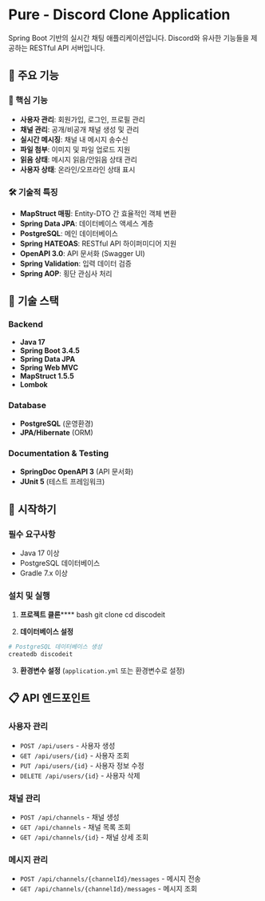 # Pure - Discord Clone Application

Spring Boot 기반의 실시간 채팅 애플리케이션입니다. Discord와 유사한 기능들을 제공하는 RESTful API 서버입니다.

## 🚀 주요 기능

### 📱 핵심 기능

- **사용자 관리**: 회원가입, 로그인, 프로필 관리
- **채널 관리**: 공개/비공개 채널 생성 및 관리
- **실시간 메시징**: 채널 내 메시지 송수신
- **파일 첨부**: 이미지 및 파일 업로드 지원
- **읽음 상태**: 메시지 읽음/안읽음 상태 관리
- **사용자 상태**: 온라인/오프라인 상태 표시

### 🛠 기술적 특징

- **MapStruct 매핑**: Entity-DTO 간 효율적인 객체 변환
- **Spring Data JPA**: 데이터베이스 액세스 계층
- **PostgreSQL**: 메인 데이터베이스
- **Spring HATEOAS**: RESTful API 하이퍼미디어 지원
- **OpenAPI 3.0**: API 문서화 (Swagger UI)
- **Spring Validation**: 입력 데이터 검증
- **Spring AOP**: 횡단 관심사 처리

## 🔧 기술 스택

### Backend

- **Java 17**
- **Spring Boot 3.4.5**
- **Spring Data JPA**
- **Spring Web MVC**
- **MapStruct 1.5.5**
- **Lombok**

### Database

- **PostgreSQL** (운영환경)
- **JPA/Hibernate** (ORM)

### Documentation & Testing

- **SpringDoc OpenAPI 3** (API 문서화)
- **JUnit 5** (테스트 프레임워크)

## 🚀 시작하기

### 필수 요구사항

- Java 17 이상
- PostgreSQL 데이터베이스
- Gradle 7.x 이상

### 설치 및 실행

1. **프로젝트 클론******
   bash git clone <repository-url> cd discodeit

2. **데이터베이스 설정**

```bash
# PostgreSQL 데이터베이스 생성
createdb discodeit
```

3. **환경변수 설정** (`application.yml` 또는 환경변수로 설정)

## 📋 API 엔드포인트

### 사용자 관리

- `POST /api/users` - 사용자 생성
- `GET /api/users/{id}` - 사용자 조회
- `PUT /api/users/{id}` - 사용자 정보 수정
- `DELETE /api/users/{id}` - 사용자 삭제

### 채널 관리

- `POST /api/channels` - 채널 생성
- `GET /api/channels` - 채널 목록 조회
- `GET /api/channels/{id}` - 채널 상세 조회

### 메시지 관리

- `POST /api/channels/{channelId}/messages` - 메시지 전송
- `GET /api/channels/{channelId}/messages` - 메시지 조회

